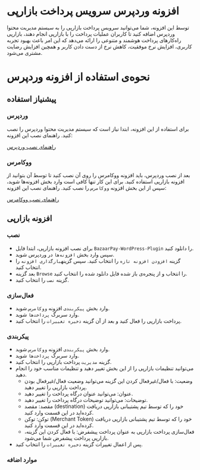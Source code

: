 # افزونه وردپرس سرویس پرداخت بازارپی

توسط این افزونه، شما می‌توانید سرویس پرداخت بازارپی را به سیستم مدیریت محتوا وردپرس اضافه کنید تا کاربران عملیات پرداخت
را با بازارپی انجام دهند، بازارپی راه‌کارهای پرداخت هوشمند و متنوعی را ارائه می‌دهد که این امر باعث بهبود تجربه کاربری،
افزایش نرخ موفقیت، کاهش نرخ از دست دادن کاربر و همچین افزایش رضایت مشتری می‌شود.

# نحوه‌ی استفاده از افزونه وردپرس

## پیشنیاز استفاده

### وردپرس

برای استفاده از این افزونه،‌ ابتدا نیاز است که سیستم مدیریت محتوا وردپرس را نصب کنید. راهنمای نصب این افزونه:

[راهنمای نصب وردپرس](https://developer.wordpress.org/advanced-administration/before-install/howto-install/)

### ووکامرس

بعد از نصب وردپرس، باید افزونه ووکامرس را روی آن نصب کنید تا توسط آن بتوانید از افزونه بازارپی استفاده کنید. برای این
کار تنها کافی است وارد بخش افزونه‌ها شوید، سپس از این بخش افزونه `ووکامرس` را نصب کنید.
راهنمای نصب این افزونه:

[راهنمای نصب ووکامرس](https://woo.com/document/installing-uninstalling-woocommerce/)

## افزونه بازارپی

### نصب

* برای نصب افزونه بازارپی، ابتدا فایل `BazaarPay-WordPress-Plugin` را دانلود کنید.
* سپس وارد بخش `افزونه‌ها` در وردپرس شوید.
* گزینه `افزودن افزونه تازه` را انتخاب کنید. سپس گزینه`بارگذاری افزونه` را انتخاب کنید.
* بعد گزینه `Browse` را انتخاب و از پنجره‌ی باز شده فایل دانلود شده را انتخاب کنید.
* گزینه `نصب` را انتخاب کنید.

### فعال‌سازی

* وارد بخش `پیکربندی` افزونه `ووکامرس` شوید.
* وارد سربرگ `پرداخت‌ها` شوید.
* پرداخت بازارپی را فعال کنید و بعد از آن گزینه `ذخیره تغییرات` را انتخاب کنید.

### پیکربندی

* وارد بخش `پیکربندی` افزونه `ووکامرس` شوید.
* وارد سربرگ `پرداخت‌ها` شوید.
* گزینه `مدیریت` پرداخت بازارپی را انتخاب کنید.
* می‌توانید تنظیمات بازارپی را از این بخش تغییر دهید و تنظیمات مناسب خود را انجام دهید.
    * وضعیت: با فعال/غیرفعال کردن این گزینه می‌توانید وضعیت فعال/غیرفعال بودن پرداخت بازارپی را تغییر دهید.
    * عنوان: می‌توانید عنوان درگاه پرداخت را تغییر دهید.
    * توضیحات: می‌توانید توضیحات درگاه پرداخت را تغییر دهید.
    * مقصد: مقصد (destination) خود را که توسط تیم پشتیبانی بازارپی دریافت کرده‌اید در این قسمت وارد کنید.
    * توکن: توکن (Merchant Token) خود را که توسط تیم پشتیبانی بازارپی دریافت کرده‌اید در این قسمت وارد کنید.
    * فعال‌سازی پرداخت بازارپی به عنوان پرداخت پیشفرض: با فعال کردن این گزینه، بازارپی پرداخت پیشفرض شما می‌شود.
* پس از اعمال تغییرات گزینه `ذخیره تغییرات` را انتخاب کنید.

### موارد اضافه